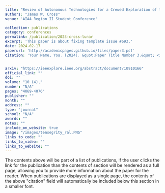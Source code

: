 ```yaml
---
title: "Review of Autonomous Technologies for a Crewed Exploration of the Lunar South Pole"
authors: "James W. Cross"
venue: 'AIAA Region II Student Conference'

collection: publications
category: conferences
permalink: /publication/2023-cross-lunar
excerpt: 'This paper is about fixing template issue #693.'
date: 2024-02-17
paperurl: 'http://academicpages.github.io/files/paper3.pdf'
citation: 'Your Name, You. (2024). &quot;Paper Title Number 3.&quot; <i>GitHub Journal of Bugs</i>. 1(3).'


arxiv: "https://ieeexplore.ieee.org/abstract/document/10910166"
official_link: ""
doi: ""
volume: "10 (4),"
number: "N/A"
pages: "4069-4076"
publisher: ""
month: ""
address: ""
type: "journal"
school: "N/A"
awards: ""
notes: ""
include_on_website: true
image: "/images/tensegrity_ral.PNG"
links_to_code: ""
links_to_video: ""
links_to_website: ""
---
```

The contents above will be part of a list of publications, if the user clicks the link for the publication than the contents of section will be rendered as a full page, allowing you to provide more information about the paper for the reader. When publications are displayed as a single page, the contents of the above "citation" field will automatically be included below this section in a smaller font.


